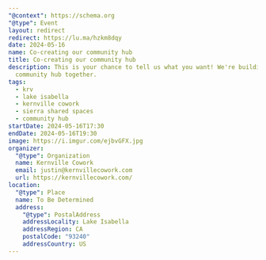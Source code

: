 ```yaml
---
"@context": https://schema.org
"@type": Event
layout: redirect
redirect: https://lu.ma/hzkm8dqy
date: 2024-05-16
name: Co-creating our community hub
title: Co-creating our community hub
description: This is your chance to tell us what you want! We're building this
  community hub together.
tags:
  - krv
  - lake isabella
  - kernville cowork
  - sierra shared spaces
  - community hub
startDate: 2024-05-16T17:30
endDate: 2024-05-16T19:30
image: https://i.imgur.com/ejbvGFX.jpg
organizer:
  "@type": Organization
  name: Kernville Cowork
  email: justin@kernvillecowork.com
  url: https://kernvillecowork.com/
location:
  "@type": Place
  name: To Be Determined
  address:
    "@type": PostalAddress
    addressLocality: Lake Isabella
    addressRegion: CA
    postalCode: "93240"
    addressCountry: US
---
```

